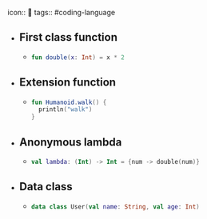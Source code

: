 icon:: 
tags:: #coding-language

- ## First class function
	- ```kotlin
	  fun double(x: Int) = x * 2
	  ```
- ## Extension function
	- ```kotlin
	  fun Humanoid.walk() {
	    println("walk")
	  }
	  ```
- ## Anonymous lambda
	- ```kotlin
	  val lambda: (Int) -> Int = {num -> double(num)}
	  ```
- ## Data class
	- ```kotlin
	  data class User(val name: String, val age: Int)
	  ```